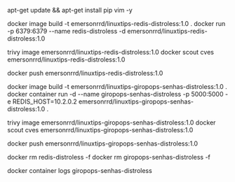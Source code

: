apt-get update && apt-get install pip vim -y

docker image build -t emersonrrd/linuxtips-redis-distroless:1.0 .
docker run -p 6379:6379 --name redis-distroless -d emersonrrd/linuxtips-redis-distroless:1.0

trivy image emersonrrd/linuxtips-redis-distroless:1.0
docker scout cves emersonrrd/linuxtips-redis-distroless:1.0

docker push emersonrrd/linuxtips-redis-distroless:1.0


docker image build -t emersonrrd/linuxtips-giropops-senhas-distroless:1.0 .
docker container run -d --name giropops-senhas-distroless -p 5000:5000 -e REDIS_HOST=10.2.0.2 emersonrrd/linuxtips-giropops-senhas-distroless:1.0 .

trivy image emersonrrd/linuxtips-giropops-senhas-distroless:1.0
docker scout cves emersonrrd/linuxtips-giropops-senhas-distroless:1.0

docker push emersonrrd/linuxtips-giropops-senhas-distroless:1.0



docker rm redis-distroless -f
docker rm giropops-senhas-distroless -f



docker container logs giropops-senhas-distroless 